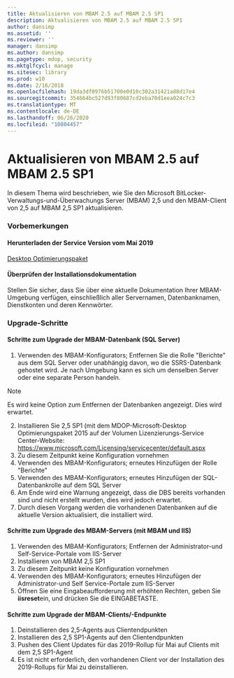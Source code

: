 ```yaml
---
title: Aktualisieren von MBAM 2.5 auf MBAM 2.5 SP1
description: Aktualisieren von MBAM 2.5 auf MBAM 2.5 SP1
author: dansimp
ms.assetid: ''
ms.reviewer: ''
manager: dansimp
ms.author: dansimp
ms.pagetype: mdop, security
ms.mktglfcycl: manage
ms.sitesec: library
ms.prod: w10
ms.date: 2/16/2018
ms.openlocfilehash: 19da3df0976b51700e0d10c302a31421a88d17e4
ms.sourcegitcommit: 354664bc527d93f80687cd2eba70d1eea024c7c3
ms.translationtype: MT
ms.contentlocale: de-DE
ms.lasthandoff: 06/26/2020
ms.locfileid: "10804457"
---
```

# Aktualisieren von MBAM 2.5 auf MBAM 2.5 SP1
In diesem Thema wird beschrieben, wie Sie den Microsoft BitLocker-Verwaltungs-und-Überwachungs Server (MBAM) 2,5 und den MBAM-Client von 2,5 auf MBAM 2,5 SP1 aktualisieren.

### Vorbemerkungen
#### Herunterladen der Service Version vom Mai 2019
[Desktop Optimierungspaket](https://www.microsoft.com/download/details.aspx?id=58345)

#### Überprüfen der Installationsdokumentation
Stellen Sie sicher, dass Sie über eine aktuelle Dokumentation Ihrer MBAM-Umgebung verfügen, einschließlich aller Servernamen, Datenbanknamen, Dienstkonten und deren Kennwörter.

### Upgrade-Schritte
#### Schritte zum Upgrade der MBAM-Datenbank (SQL Server)
1. Verwenden des MBAM-Konfigurators; Entfernen Sie die Rolle "Berichte" aus dem SQL Server oder unabhängig davon, wo die SSRS-Datenbank gehostet wird. Je nach Umgebung kann es sich um denselben Server oder eine separate Person handeln.
  > [!NOTE]
  > Es wird keine Option zum Entfernen der Datenbanken angezeigt. Dies wird erwartet.  
2. Installieren Sie 2,5 SP1 (mit dem MDOP-Microsoft-Desktop Optimierungspaket 2015 auf der Volumen Lizenzierungs-Service Center-Website:  <https://www.microsoft.com/Licensing/servicecenter/default.aspx>
3. Zu diesem Zeitpunkt keine Konfiguration vornehmen 
4. Verwenden des MBAM-Konfigurators; erneutes Hinzufügen der Rolle "Berichte"
5. Verwenden des MBAM-Konfigurators; erneutes Hinzufügen der SQL-Datenbankrolle auf dem SQL Server
6. Am Ende wird eine Warnung angezeigt, dass die DBS bereits vorhanden sind und nicht erstellt wurden, dies wird jedoch erwartet.
7. Durch diesen Vorgang werden die vorhandenen Datenbanken auf die aktuelle Version aktualisiert, die installiert wird.              

#### Schritte zum Upgrade des MBAM-Servers (mit MBAM und IIS)
1. Verwenden des MBAM-Konfigurators; Entfernen der Administrator-und Self-Service-Portale vom IIS-Server
2. Installieren von MBAM 2,5 SP1
3. Zu diesem Zeitpunkt keine Konfiguration vornehmen  
4. Verwenden des MBAM-Konfigurators; erneutes Hinzufügen der Administrator-und Self Service-Portale zum IIS-Server 
5. Öffnen Sie eine Eingabeaufforderung mit erhöhten Rechten, geben Sie **iisreset**ein, und drücken Sie die EINGABETASTE.
 
#### Schritte zum Upgrade der MBAM-Clients/-Endpunkte
1. Deinstallieren des 2,5-Agents aus Clientendpunkten
2. Installieren des 2,5 SP1-Agents auf den Clientendpunkten
3. Pushen des Client Updates für das 2019-Rollup für Mai auf Clients mit dem 2,5 SP1-Agent 
4. Es ist nicht erforderlich, den vorhandenen Client vor der Installation des 2019-Rollups für Mai zu deinstallieren.  
